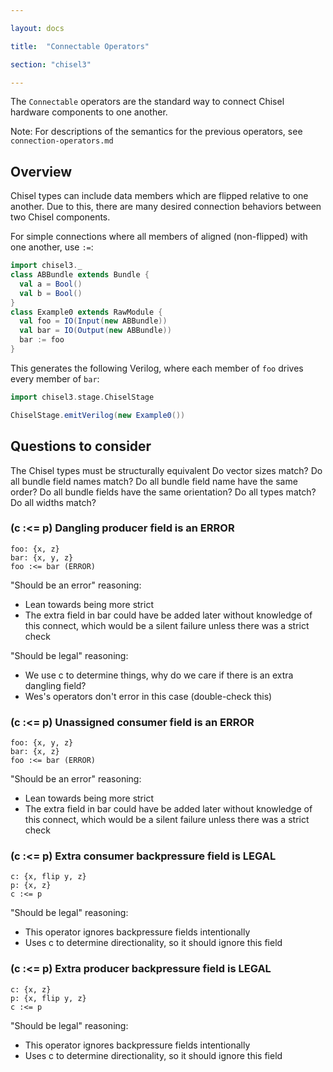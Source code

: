 ```yaml
---

layout: docs

title:  "Connectable Operators"

section: "chisel3"

---
```


The `Connectable` operators are the standard way to connect Chisel hardware components to one another.

Note: For descriptions of the semantics for the previous operators, see `connection-operators.md`


## Overview

Chisel types can include data members which are flipped relative to one another. Due to this, there are many desired connection behaviors between two Chisel components.

For simple connections where all members of aligned (non-flipped) with one another, use `:=`:

```scala mdoc:silent
import chisel3._
class ABBundle extends Bundle {
  val a = Bool()
  val b = Bool()
}
class Example0 extends RawModule {
  val foo = IO(Input(new ABBundle))
  val bar = IO(Output(new ABBundle))
  bar := foo
}
```

This generates the following Verilog, where each member of `foo` drives every member of `bar`:

```scala mdoc:verilog
import chisel3.stage.ChiselStage

ChiselStage.emitVerilog(new Example0())
```

## Questions to consider

The Chisel types must be structurally equivalent
Do vector sizes match?
Do all bundle field names match?
Do all bundle field name have the same order?
Do all bundle fields have the same orientation?
Do all types match?
Do all widths match?

### (c :<= p) Dangling producer field is an ERROR

```
foo: {x, z}
bar: {x, y, z}
foo :<= bar (ERROR)
```

"Should be an error" reasoning:
 - Lean towards being more strict
 - The extra field in bar could have be added later without knowledge of this connect, which would be a silent failure unless there was a strict check

"Should be legal" reasoning:
 - We use c to determine things, why do we care if there is an extra dangling field?
 - Wes's operators don't error in this case (double-check this)

### (c :<= p) Unassigned consumer field is an ERROR

```
foo: {x, y, z}
bar: {x, z}
foo :<= bar (ERROR)
```

"Should be an error" reasoning:
 - Lean towards being more strict
 - The extra field in bar could have be added later without knowledge of this connect, which would be a silent failure unless there was a strict check

### (c :<= p) Extra consumer backpressure field is LEGAL

```
c: {x, flip y, z}
p: {x, z}
c :<= p
```

"Should be legal" reasoning:
 - This operator ignores backpressure fields intentionally
 - Uses c to determine directionality, so it should ignore this field

### (c :<= p) Extra producer backpressure field is LEGAL

```
c: {x, z}
p: {x, flip y, z}
c :<= p
```

"Should be legal" reasoning:
 - This operator ignores backpressure fields intentionally
 - Uses c to determine directionality, so it should ignore this field